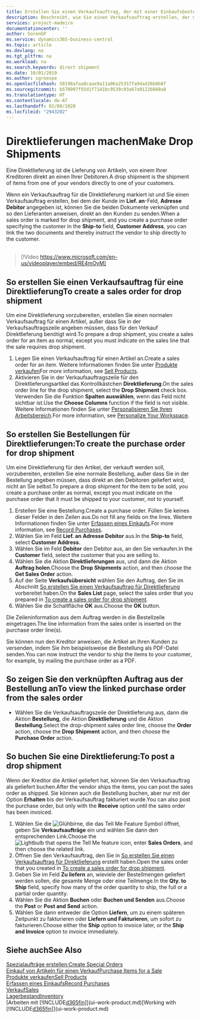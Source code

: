 ```yaml
---
title: Erstellen Sie einen Verkaufsauftrag, der mit einer Einkaufsbestellung für eine direkte Lieferung verknüpft ist | Microsoft Docs
description: Beschreibt, wie Sie einen Verkaufsauftrag erstellen, der mit einer Bestellung verknüpft ist, um sicherzustellen, dass die Artikel vom Kreditor direkt an den Debitor versendet werden
services: project-madeira
documentationcenter: ''
author: SorenGP
ms.service: dynamics365-business-central
ms.topic: article
ms.devlang: na
ms.tgt_pltfrm: na
ms.workload: na
ms.search.keywords: direct shipment
ms.date: 10/01/2019
ms.author: sgroespe
ms.openlocfilehash: 50198afaa8caae9a11a06a25357fa94ad26b0b8f
ms.sourcegitcommit: b570997f93d1f7141bc9539c93a67a91226660a8
ms.translationtype: HT
ms.contentlocale: de-AT
ms.lasthandoff: 01/08/2020
ms.locfileid: "2943202"
---
```

# <a name="make-drop-shipments"></a><span data-ttu-id="5ad86-103">Direktlieferungen machen</span><span class="sxs-lookup"><span data-stu-id="5ad86-103">Make Drop Shipments</span></span>
<span data-ttu-id="5ad86-104">Eine Direktlieferung ist die Lieferung von Artikeln, von einem Ihrer Kreditoren direkt an einen Ihrer Debitoren.</span><span class="sxs-lookup"><span data-stu-id="5ad86-104">A drop shipment is the shipment of items from one of your vendors directly to one of your customers.</span></span>

<span data-ttu-id="5ad86-105">Wenn ein Verkaufsauftrag für die Direktlieferung markiert ist und Sie einen Verkaufsauftrag erstellen, bei dem der Kunde im **Lief. an**-Feld, **Adresse Debitor** angegeben ist, können Sie die beiden Dokumente verknüpfen und so den Lieferanten anweisen, direkt an den Kunden zu senden.</span><span class="sxs-lookup"><span data-stu-id="5ad86-105">When a sales order is marked for drop shipment, and you create a purchase order specifying the customer in the **Ship-to** field, **Customer Address**, you can link the two documents and thereby instruct the vendor to ship directly to the customer.</span></span>
<br><br>  
  
> [!Video https://www.microsoft.com/en-us/videoplayer/embed/RE4mOyM]

## <a name="to-create-a-sales-order-for-drop-shipment"></a><span data-ttu-id="5ad86-106">So erstellen Sie einen Verkaufsauftrag für eine Direktlieferung</span><span class="sxs-lookup"><span data-stu-id="5ad86-106">To create a sales order for drop shipment</span></span>
<span data-ttu-id="5ad86-107">Um eine Direktlieferung vorzubereiten, erstellen Sie einen normalen Verkaufsauftrag für einen Artikel, außer dass Sie in der Verkaufsauftragszeile angeben müssen, dass für den Verkauf Direktlieferung benötigt wird.</span><span class="sxs-lookup"><span data-stu-id="5ad86-107">To prepare a drop shipment, you create a sales order for an item as normal, except you must indicate on the sales line that the sale requires drop shipment.</span></span>

1. <span data-ttu-id="5ad86-108">Legen Sie einen Verkaufsauftrag für einen Artikel an.</span><span class="sxs-lookup"><span data-stu-id="5ad86-108">Create a sales order for an item.</span></span> <span data-ttu-id="5ad86-109">Weitere Informationen finden Sie unter [Produkte verkaufen](sales-how-sell-products.md)</span><span class="sxs-lookup"><span data-stu-id="5ad86-109">For more information, see [Sell Products](sales-how-sell-products.md).</span></span>
2. <span data-ttu-id="5ad86-110">Aktivieren Sie in der Verkaufsauftragszeile für den Direktlieferungsartikel das Kontrollkästchen **Direktlieferung**.</span><span class="sxs-lookup"><span data-stu-id="5ad86-110">On the sales order line for the drop shipment, select the **Drop Shipment** check box.</span></span> <span data-ttu-id="5ad86-111">Verwenden Sie die Funktion **Spalten auswählen**, wenn das Feld nicht sichtbar ist.</span><span class="sxs-lookup"><span data-stu-id="5ad86-111">Use the **Choose Columns** function if the field is not visible.</span></span> <span data-ttu-id="5ad86-112">Weitere Informationen finden Sie unter [Personalisieren Sie Ihren Arbeitsbereich](ui-personalization-user.md).</span><span class="sxs-lookup"><span data-stu-id="5ad86-112">For more information, see [Personalize Your Workspace](ui-personalization-user.md).</span></span>

## <a name="to-create-the-purchase-order-for-drop-shipment"></a><span data-ttu-id="5ad86-113">So erstellen Sie Bestellungen für Direktlieferungen:</span><span class="sxs-lookup"><span data-stu-id="5ad86-113">To create the purchase order for drop shipment</span></span>
<span data-ttu-id="5ad86-114">Um eine Direktlieferung für den Artikel, der verkauft werden soll, vorzubereiten, erstellen Sie eine normale Bestellung, außer dass Sie in der Bestellung angeben müssen, dass direkt an den Debitoren geliefert wird, nicht an Sie selbst.</span><span class="sxs-lookup"><span data-stu-id="5ad86-114">To prepare a drop shipment for the item to be sold, you create a purchase order as normal, except you must indicate on the purchase order that it must be shipped to your customer, not to yourself.</span></span>

1. <span data-ttu-id="5ad86-115">Erstellen Sie eine Bestellung.</span><span class="sxs-lookup"><span data-stu-id="5ad86-115">Create a purchase order.</span></span> <span data-ttu-id="5ad86-116">Füllen Sie keines dieser Felder in den Zeilen aus.</span><span class="sxs-lookup"><span data-stu-id="5ad86-116">Do not fill any fields on the lines.</span></span> <span data-ttu-id="5ad86-117">Weitere Informationen finden Sie unter [Erfassen eines Einkaufs](purchasing-how-record-purchases.md).</span><span class="sxs-lookup"><span data-stu-id="5ad86-117">For more information, see [Record Purchases](purchasing-how-record-purchases.md).</span></span>
2. <span data-ttu-id="5ad86-118">Wählen Sie im Feld **Lief. an** **Adresse Debitor** aus.</span><span class="sxs-lookup"><span data-stu-id="5ad86-118">In the **Ship-to** field, select **Customer Address**.</span></span>
3. <span data-ttu-id="5ad86-119">Wählen Sie im Feld **Debitor** den Debitor aus, an den Sie verkaufen.</span><span class="sxs-lookup"><span data-stu-id="5ad86-119">In the **Customer** field, select the customer that you are selling to.</span></span>
3. <span data-ttu-id="5ad86-120">Wählen Sie die Aktion **Direktlieferungen** aus, und dann die Aktion **Auftrag holen**.</span><span class="sxs-lookup"><span data-stu-id="5ad86-120">Choose the **Drop Shipments** action, and then choose the **Get Sales Order** action.</span></span>
4. <span data-ttu-id="5ad86-121">Auf der Seite **Verkaufsübersicht** wählen Sie den Auftrag, den Sie im Abschnitt [So erstellen Sie einen Verkaufsauftrag für Direktlieferung](sales-how-drop-shipment.md#to-create-a-sales-order-for-drop-shipment) vorbereitet haben.</span><span class="sxs-lookup"><span data-stu-id="5ad86-121">On the **Sales List** page, select the sales order that you prepared in [To create a sales order for drop shipment](sales-how-drop-shipment.md#to-create-a-sales-order-for-drop-shipment).</span></span>
5. <span data-ttu-id="5ad86-122">Wählen Sie die Schaltfläche **OK** aus.</span><span class="sxs-lookup"><span data-stu-id="5ad86-122">Choose the **OK** button.</span></span>

<span data-ttu-id="5ad86-123">Die Zeileninformation aus dem Auftrag werden in die Bestellzeile eingetragen.</span><span class="sxs-lookup"><span data-stu-id="5ad86-123">The line information from the sales order is inserted on the purchase order line(s).</span></span>

<span data-ttu-id="5ad86-124">Sie können nun den Kreditor anweisen, die Artikel an Ihren Kunden zu versenden, indem Sie ihm beispielsweise die Bestellung als PDF-Datei senden.</span><span class="sxs-lookup"><span data-stu-id="5ad86-124">You can now instruct the vendor to ship the items to your customer, for example, by mailing the purchase order as a PDF.</span></span>     

## <a name="to-view-the-linked-purchase-order-from-the-sales-order"></a><span data-ttu-id="5ad86-125">So zeigen Sie den verknüpften Auftrag aus der Bestellung an</span><span class="sxs-lookup"><span data-stu-id="5ad86-125">To view the linked purchase order from the sales order</span></span>
* <span data-ttu-id="5ad86-126">Wählen Sie die Verkaufsauftragszeile der Direktlieferung aus, dann die Aktion **Bestellung**, die Aktion **Direktlieferung** und die Aktion **Bestellung**.</span><span class="sxs-lookup"><span data-stu-id="5ad86-126">Select the drop-shipment sales order line, choose the **Order** action, choose the **Drop Shipment** action, and then choose the **Purchase Order** action.</span></span>

## <a name="to-post-a-drop-shipment"></a><span data-ttu-id="5ad86-127">So buchen Sie eine Direktlieferung:</span><span class="sxs-lookup"><span data-stu-id="5ad86-127">To post a drop shipment</span></span>
<span data-ttu-id="5ad86-128">Wenn der Kreditor die Artikel geliefert hat, können Sie den Verkaufsauftrag als geliefert buchen.</span><span class="sxs-lookup"><span data-stu-id="5ad86-128">After the vendor ships the items, you can post the sales order as shipped.</span></span> <span data-ttu-id="5ad86-129">Sie können auch die Bestellung buchen, aber nur mit der Option **Erhalten** bis der Verkaufsauftrag fakturiert wurde.</span><span class="sxs-lookup"><span data-stu-id="5ad86-129">You can also post the purchase order, but only with the **Receive** option until the sales order has been invoiced.</span></span>

1. <span data-ttu-id="5ad86-130">Wählen Sie die ![Glühbirne, die das Tell Me Feature](media/ui-search/search_small.png "Tell Me-Funktion") Symbol öffnet, geben Sie **Verkaufsaufträge** ein und wählen Sie dann den entsprechenden Link.</span><span class="sxs-lookup"><span data-stu-id="5ad86-130">Choose the ![Lightbulb that opens the Tell Me feature](media/ui-search/search_small.png "Tell me what you want to do") icon, enter **Sales Orders**, and then choose the related link.</span></span>
2. <span data-ttu-id="5ad86-131">Öffnen Sie den Verkaufsauftrag, den Sie in [So erstellen Sie einen Verkaufsauftrag für Direktlieferung]() erstellt haben.</span><span class="sxs-lookup"><span data-stu-id="5ad86-131">Open the sales order that you created in [To create a sales order for drop shipment]().</span></span>
3. <span data-ttu-id="5ad86-132">Geben Sie im Feld **Zu liefern** an, wieviele der Bestellmengen geliefert werden sollen, die gesamte Menge oder eine Teilmenge.</span><span class="sxs-lookup"><span data-stu-id="5ad86-132">In the **Qty. to Ship** field, specify how many of the order quantity to ship, the full or a partial order quantity.</span></span>
4. <span data-ttu-id="5ad86-133">Wählen Sie die Aktion **Buchen** oder **Buchen und Senden** aus.</span><span class="sxs-lookup"><span data-stu-id="5ad86-133">Choose the **Post** or **Post and Send** action.</span></span>
5. <span data-ttu-id="5ad86-134">Wählen Sie dann entweder die Option **Liefern**, um zu einem späteren Zeitpunkt zu fakturieren oder **Liefern und Fakturieren**, um sofort zu fakturieren.</span><span class="sxs-lookup"><span data-stu-id="5ad86-134">Choose either the **Ship** option to invoice later, or the **Ship and Invoice** option to invoice immediately.</span></span>

## <a name="see-also"></a><span data-ttu-id="5ad86-135">Siehe auch</span><span class="sxs-lookup"><span data-stu-id="5ad86-135">See Also</span></span>
[<span data-ttu-id="5ad86-136">Spezialaufträge erstellen:</span><span class="sxs-lookup"><span data-stu-id="5ad86-136">Create Special Orders</span></span>](sales-how-to-create-special-orders.md)  
[<span data-ttu-id="5ad86-137">Einkauf von Artikeln für einen Verkauf</span><span class="sxs-lookup"><span data-stu-id="5ad86-137">Purchase Items for a Sale</span></span>](purchasing-how-purchase-products-sale.md)  
[<span data-ttu-id="5ad86-138">Produkte verkaufen</span><span class="sxs-lookup"><span data-stu-id="5ad86-138">Sell Products</span></span>](sales-how-sell-products.md)  
[<span data-ttu-id="5ad86-139">Erfassen eines Einkaufs</span><span class="sxs-lookup"><span data-stu-id="5ad86-139">Record Purchases</span></span>](purchasing-how-record-purchases.md)  
[<span data-ttu-id="5ad86-140">Verkauf</span><span class="sxs-lookup"><span data-stu-id="5ad86-140">Sales</span></span>](sales-manage-sales.md)  
[<span data-ttu-id="5ad86-141">Lagerbestand</span><span class="sxs-lookup"><span data-stu-id="5ad86-141">Inventory</span></span>](inventory-manage-inventory.md)  
<span data-ttu-id="5ad86-142">[Arbeiten mit [!INCLUDE[d365fin](includes/d365fin_md.md)]](ui-work-product.md)</span><span class="sxs-lookup"><span data-stu-id="5ad86-142">[Working with [!INCLUDE[d365fin](includes/d365fin_md.md)]](ui-work-product.md)</span></span>
